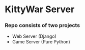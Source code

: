 # KittyWar Server

### Repo consists of two projects
* Web Server (Django)
* Game Server (Pure Python)
